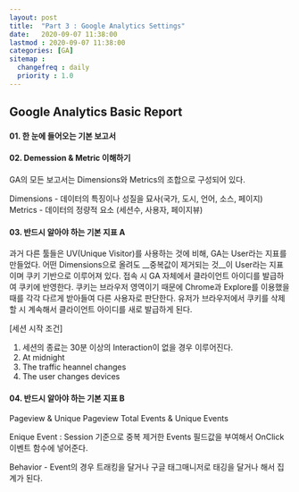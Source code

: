 ```yaml
---
layout: post
title:  "Part 3 : Google Analytics Settings"
date:   2020-09-07 11:38:00 
lastmod : 2020-09-07 11:38:00
categories: [GA]
sitemap :
  changefreq : daily
  priority : 1.0
---
```


## Google Analytics Basic Report
#### 01. 한 눈에 들어오는 기본 보고서




#### 02. Demession & Metric 이해하기
GA의 모든 보고서는 Dimensions와 Metrics의 조합으로 구성되어 있다.

Dimensions - 데이터의 특징이나 성질을 묘사(국가, 도시, 언어, 소스, 페이지)
Metrics - 데이터의 정량적 요소 (세션수, 사용자, 페이지뷰)


#### 03. 반드시 알아야 하는 기본 지표 A

과거 다른 툴들은 UV(Unique Visitor)를 사용하는 것에 비해,
GA는 User라는 지표를 만들었다.
어떤 Dimensions으로 올려도 __중복값이 제거되는 것__이 User라는 지표이며 쿠키 기반으로 이루어져 있다.
접속 시 GA 자체에서 클라이언트 아이디를 발급하여 쿠키에 반영한다.
쿠키는 브라우저 영역이기 때문에 Chrome과 Explore를 이용했을 때를 각각 다르게 받아들여 다른 사용자로 판단한다.
유저가 브라우저에서 쿠키를 삭제할 시 계속해서 클라이언트 아이디를 새로 발급하게 된다.

[세션 시작 조건]
1. 세션의 종료는 30분 이상의 Interaction이 없을 경우 이루어진다.
2. At midnight
3. The traffic heannel changes
4. The user changes devices

#### 04. 반드시 알아야 하는 기본 지표 B

Pageview & Unique Pageview
Total Events & Unique Events

Enique Event : Session 기준으로 중복 제거한 Events
필드값을 부여해서 OnClick 이벤트 함수에 넣어준다.

Behavior - Event의 경우 트래킹을 달거나 구글 태그매니저로 태깅을 달거나 해서 집계가 된다.

